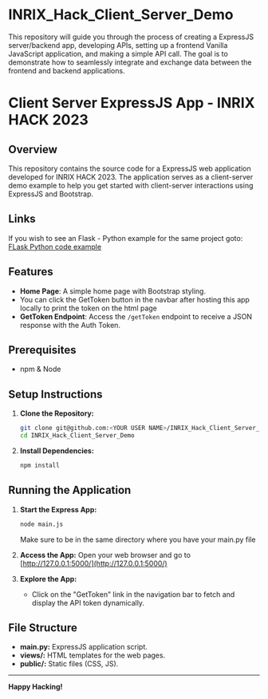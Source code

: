# INRIX_Hack_Client_Server_Demo
This repository will guide you through the process of creating a ExpressJS server/backend app, developing APIs, setting up a frontend Vanilla JavaScript application, and making a simple API call. The goal is to demonstrate how to seamlessly integrate and exchange data between the frontend and backend applications.


# Client Server ExpressJS App - INRIX HACK 2023

## Overview
This repository contains the source code for a ExpressJS web application developed for INRIX HACK 2023. The application serves as a client-server demo example to help you get started with client-server interactions using ExpressJS and Bootstrap.

## Links
If you wish to see an Flask - Python example for the same project goto: [FLask Python code example](https://github.com/INRIX-Aashay-Motiwala/INRIX_Hack_Client_Server_Demo)

## Features
- **Home Page**: A simple home page with Bootstrap styling.
- You can click the GetToken button in the navbar after hosting this app locally to print the token on the html page
- **GetToken Endpoint**: Access the `/getToken` endpoint to receive a JSON response with the Auth Token.
  

## Prerequisites
- npm & Node

## Setup Instructions

1. **Clone the Repository:**
    ```bash
    git clone git@github.com:<YOUR USER NAME>/INRIX_Hack_Client_Server_ExpressJS_Demo.git
    cd INRIX_Hack_Client_Server_Demo
    ```

3. **Install Dependencies:**
    ```bash
    npm install
    ```

## Running the Application

1. **Start the Express App:**
    ```bash
    node main.js
    ```
    Make sure to be in the same directory where you have your main.py file

2. **Access the App:**
    Open your web browser and go to [http://127.0.0.1:5000/](http://127.0.0.1:5000/)

3. **Explore the App:**
    - Click on the "GetToken" link in the navigation bar to fetch and display the API token dynamically.
    
## File Structure
- **main.py:** ExpressJS application script.
- **views/:** HTML templates for the web pages.
- **public/:** Static files (CSS, JS).
---

**Happy Hacking!**

